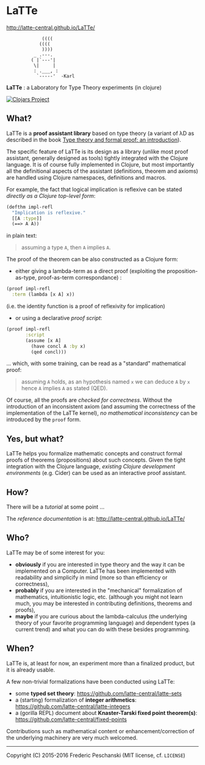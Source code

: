 # LaTTe

http://latte-central.github.io/LaTTe/

```text
             ((((
            ((((
             ))))
          _ .---.
         ( |`---'|
          \|     |
          : .___, :
           `-----'  -Karl
```

**LaTTe** : a Laboratory for Type Theory experiments (in clojure)

[![Clojars Project](https://img.shields.io/clojars/v/latte.svg)](https://clojars.org/latte)

## What?

LaTTe is a **proof assistant library** based on type theory (a variant of
λD as described in the book [Type theory and formal proof: an introduction](http://www.cambridge.org/fr/academic/subjects/computer-science/programming-languages-and-applied-logic/type-theory-and-formal-proof-introduction)).
 
The specific feature of LaTTe is its design as a library (unlike most proof assistant, generally designed as tools) tightly integrated with the Clojure language. It is of course fully implemented in Clojure, but most importantly all the definitional aspects of the assistant (definitions, theorem and axioms) are handled using Clojure namespaces, definitions and macros.

For example, the fact that logical implication is reflexive can be stated *directly as a Clojure top-level form*:

```clojure
(defthm impl-refl
  "Implication is reflexive."
  [[A :type]]
  (==> A A))
```
in plain text:
> assuming a type `A`, then `A` implies `A`.

The proof of the theorem can be also constructed as a Clojure form:

  - either giving a lambda-term as a direct proof (exploiting the proposition-as-type, proof-as-term correspondance) :

```clojure
(proof impl-refl
  :term (lambda [x A] x))
```
(i.e. the identity function is a proof of reflexivity for implication)

  - or using a declarative *proof script*:

```clojure
(proof impl-refl
       :script
       (assume [x A]
         (have concl A :by x)
         (qed concl)))
```

... which, with some training, can be read as a "standard" mathematical proof:

> assuming `A` holds, as an hypothesis named `x`
> we can deduce `A` by `x`
> hence `A` implies `A` as stated (QED).
  
Of course, all the proofs are *checked for correctness*. Without the introduction
 of an inconsistent axiom (and assuming the correctness of the implementation of the LaTTe kernel),
 *no mathematical inconsistency* can be introduced by the `proof` form.

## Yes, but what?

LaTTe helps you formalize mathematic concepts and construct formal proofs of theorems (propositions) about such concepts.
Given the tight integration with the Clojure language, *existing Clojure development environments* (e.g. Cider) can be used as an interactive proof assistant.

## How?

There will be a *tutorial* at some point ...

The *reference documentation* is at: http://latte-central.github.io/LaTTe/

## Who?

LaTTe may be of some interest for you:

  - **obviously** if you are interested in type theory and the way it can be implemented on a Computer. LaTTe has been implemented with readability and simplicify in mind (more so than efficiency or correctness),
  - **probably** if you are interested in the "mechanical" formalization of mathematics, intuitionistic logic, etc. (although you might not learn much, you may be interested in contributing definitions, theorems and proofs),
  - **maybe** if you are curious about the lambda-calculus (the underlying theory of your favorite programming language) and dependent types (a current trend) and what you can do with these besides programming.

## When?

LaTTe is, at least for now, an experiment more than a finalized product, but it is already usable.

A few non-trivial formalizations have been conducted using LaTTe:

 - some **typed set theory**: https://github.com/latte-central/latte-sets
 - a (starting) formalization of **integer arithmetics**: https://github.com/latte-central/latte-integers 
 - a (gorilla REPL) document about **Knaster-Tarski fixed point theorem(s)**: https://github.com/latte-central/fixed-points

Contributions such as mathematical content or enhancement/correction of the underlying machinery are very much welcomed.

----
Copyright (C) 2015-2016 Frederic Peschanski (MIT license, cf. `LICENSE`)
